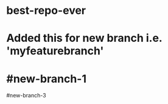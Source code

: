 # best-repo-ever

# Added this for new branch i.e. 'myfeaturebranch'

#new-branch-1 
==========================

#new-branch-3 